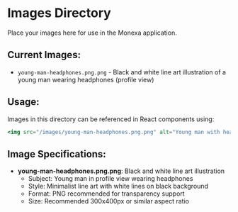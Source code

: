 # Images Directory

Place your images here for use in the Monexa application.

## Current Images:
- `young-man-headphones.png.png` - Black and white line art illustration of a young man wearing headphones (profile view)

## Usage:
Images in this directory can be referenced in React components using:
```jsx
<img src="/images/young-man-headphones.png.png" alt="Young man with headphones" />
```

## Image Specifications:
- **young-man-headphones.png.png**: Black and white line art illustration
  - Subject: Young man in profile view wearing headphones
  - Style: Minimalist line art with white lines on black background
  - Format: PNG recommended for transparency support
  - Size: Recommended 300x400px or similar aspect ratio
